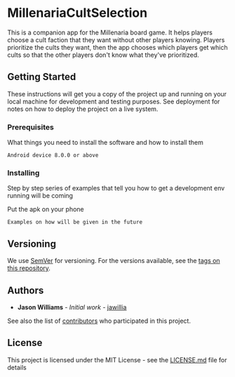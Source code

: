 # MillenariaCultSelection

This is a companion app for the Millenaria board game. It helps players choose a cult faction that they want without other players knowing. Players prioritize the cults they want, then the app chooses which players get which cults so that the other players don't know what they've prioritized. 

## Getting Started

These instructions will get you a copy of the project up and running on your local machine for development and testing purposes. See deployment for notes on how to deploy the project on a live system.

### Prerequisites

What things you need to install the software and how to install them

```
Android device 8.0.0 or above
```

### Installing

Step by step series of examples that tell you how to get a development env running will be coming

Put the apk on your phone

```
Examples on how will be given in the future
```


## Versioning

We use [SemVer](http://semver.org/) for versioning. For the versions available, see the [tags on this repository](https://github.com/your/project/tags). 

## Authors

* **Jason Williams** - *Initial work* - [jawillia](https://github.com/jawillia)

See also the list of [contributors](https://github.com/your/project/contributors) who participated in this project.

## License

This project is licensed under the MIT License - see the [LICENSE.md](LICENSE.md) file for details

